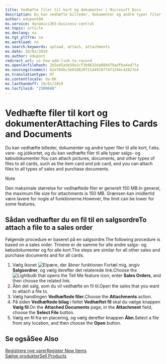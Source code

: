 ```yaml
---
title: Vedhæfte filer til kort og dokumenter | Microsoft Docs
description: Du kan vedhæfte billeder, dokumenter og andre typer filer til alle kort og alle typer salgs- og købsdokumenter.
author: edupont04
ms.service: dynamics365-business-central
ms.topic: article
ms.devlang: na
ms.tgt_pltfrm: na
ms.workload: na
ms.search.keywords: upload, attach, attachments
ms.date: 10/01/2019
ms.author: edupont
redirect_url: ui-how-add-link-to-record
ms.openlocfilehash: 2b5ed5ade59e2cf3b8832da088d79adfba4ad7fa
ms.sourcegitcommit: 02e704bc3e01d62072144919774f1244c42827e4
ms.translationtype: HT
ms.contentlocale: da-DK
ms.lasthandoff: 10/01/2019
ms.locfileid: "2300668"
---
```

# <a name="attaching-files-to-cards-and-documents"></a><span data-ttu-id="86eaf-103">Vedhæfte filer til kort og dokumenter</span><span class="sxs-lookup"><span data-stu-id="86eaf-103">Attaching Files to Cards and Documents</span></span>
<span data-ttu-id="86eaf-104">Du kan vedhæfte billeder, dokumenter og andre typer filer til alle kort, f.eks. vare- og jobkortet, og du kan vedhæfte filer til alle typer salgs- og købsdokumenter.</span><span class="sxs-lookup"><span data-stu-id="86eaf-104">You can attach pictures, documents, and other types of files to all cards, such as the item card and job card, and you can attach files to all types of sales and purchase documents.</span></span>

> [!Note]
> <span data-ttu-id="86eaf-105">Den maksimale størrelse for vedhæftede filer er generelt 150 MB.</span><span class="sxs-lookup"><span data-stu-id="86eaf-105">In general, the maximum file size for attachments is 150 MB.</span></span> <span data-ttu-id="86eaf-106">Grænsen kan imidlertid være lavere for nogle af funktionerne.</span><span class="sxs-lookup"><span data-stu-id="86eaf-106">However, the limit can be lower for some features.</span></span>

## <a name="to-attach-a-file-to-a-sales-order"></a><span data-ttu-id="86eaf-107">Sådan vedhæfter du en fil til en salgsordre</span><span class="sxs-lookup"><span data-stu-id="86eaf-107">To attach a file to a sales order</span></span>
<span data-ttu-id="86eaf-108">Følgende procedure er baseret på en salgsordre.</span><span class="sxs-lookup"><span data-stu-id="86eaf-108">The following procedure is based on a sales order.</span></span> <span data-ttu-id="86eaf-109">Trinene er de samme for alle andre salgs- og købsdokumenter og for alle kort.</span><span class="sxs-lookup"><span data-stu-id="86eaf-109">The steps are similar for all other sales and purchase documents and for all cards.</span></span>

1. <span data-ttu-id="86eaf-110">Vælg ikonet ![Elpære, der åbner funktionen Fortæl mig](media/ui-search/search_small.png "Fortæl mig, hvad du vil foretage dig"), angiv **Salgsordrer**, og vælg derefter det relaterede link.</span><span class="sxs-lookup"><span data-stu-id="86eaf-110">Choose the ![Lightbulb that opens the Tell Me feature](media/ui-search/search_small.png "Tell me what you want to do") icon, enter **Sales Orders**, and then choose the related link.</span></span>
2. <span data-ttu-id="86eaf-111">Åbn det salg, som du vil vedhæfte en fil til.</span><span class="sxs-lookup"><span data-stu-id="86eaf-111">Open the sales that you want to attach a file to.</span></span>
3. <span data-ttu-id="86eaf-112">Vælg handlingen **Vedhæftede filer**.</span><span class="sxs-lookup"><span data-stu-id="86eaf-112">Choose the **Attachments** action.</span></span>
4. <span data-ttu-id="86eaf-113">På siden **Vedhæftede bilag** i feltet **Vedhæftet fil** skal du vælge knappen **Vælg fil**.</span><span class="sxs-lookup"><span data-stu-id="86eaf-113">On the **Attached Documents** page, in the **Attachment** field, choose the **Select File** button.</span></span>
5. <span data-ttu-id="86eaf-114">Vælg en fil fra en placering, og vælg derefter knappen **Åbn**.</span><span class="sxs-lookup"><span data-stu-id="86eaf-114">Select a file from any location, and then choose the **Open** button.</span></span>

## <a name="see-also"></a><span data-ttu-id="86eaf-115">Se også</span><span class="sxs-lookup"><span data-stu-id="86eaf-115">See Also</span></span>
[<span data-ttu-id="86eaf-116">Registrere nye varer</span><span class="sxs-lookup"><span data-stu-id="86eaf-116">Register New Items</span></span>](inventory-how-register-new-items.md)  
[<span data-ttu-id="86eaf-117">Sælge produkter</span><span class="sxs-lookup"><span data-stu-id="86eaf-117">Sell Products</span></span>](sales-how-sell-products.md)
